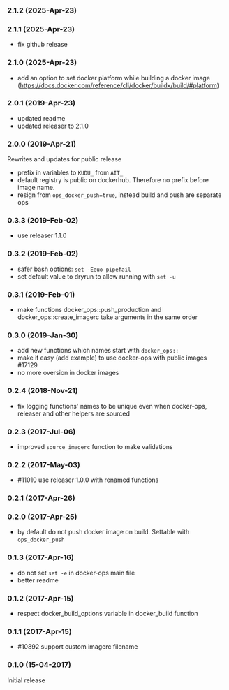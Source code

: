 ### 2.1.2 (2025-Apr-23)

### 2.1.1 (2025-Apr-23)

* fix github release

### 2.1.0 (2025-Apr-23)

* add an option to set docker platform while building a docker image (https://docs.docker.com/reference/cli/docker/buildx/build/#platform)

### 2.0.1 (2019-Apr-23)

 * updated readme
 * updated releaser to 2.1.0

### 2.0.0 (2019-Apr-21)

Rewrites and updates for public release
 * prefix in variables to `KUDU_` from `AIT_`
 * default registry is public on dockerhub. Therefore no prefix before image name.
 * resign from `ops_docker_push=true`, instead build and push are separate ops

### 0.3.3 (2019-Feb-02)

* use releaser 1.1.0

### 0.3.2 (2019-Feb-02)

* safer bash options: `set -Eeuo pipefail`
* set default value to dryrun to allow running with `set -u`

### 0.3.1 (2019-Feb-01)

* make functions docker_ops::push_production and docker_ops::create_imagerc
 take arguments in the same order

### 0.3.0 (2019-Jan-30)

* add new functions which names start with `docker_ops::`
* make it easy (add example) to use docker-ops with public images #17129
* no more oversion in docker images

### 0.2.4 (2018-Nov-21)

* fix logging functions' names to be unique even when docker-ops, releaser and
 other helpers are sourced

### 0.2.3 (2017-Jul-06)

* improved `source_imagerc` function to make validations

### 0.2.2 (2017-May-03)

* \#11010 use releaser 1.0.0 with renamed functions

### 0.2.1 (2017-Apr-26)
### 0.2.0 (2017-Apr-25)

* by default do not push docker image on build. Settable with `ops_docker_push`

### 0.1.3 (2017-Apr-16)

* do not set `set -e` in docker-ops main file
* better readme

### 0.1.2 (2017-Apr-15)

* respect docker_build_options variable in docker_build function

### 0.1.1 (2017-Apr-15)

* \#10892 support custom imagerc filename

### 0.1.0 (15-04-2017)

Initial release
